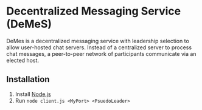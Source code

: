 # Decentralized Messaging Service (DeMeS)

DeMes is a decentralized messaging service with leadership selection to allow user-hosted chat servers. Instead of a centralized server to process chat messages, a peer-to-peer network of participants communicate via an elected host.

## Installation
1. Install [Node.js](https://nodejs.org/en/download/)
2. Run `node client.js <MyPort> <PsuedoLeader>`